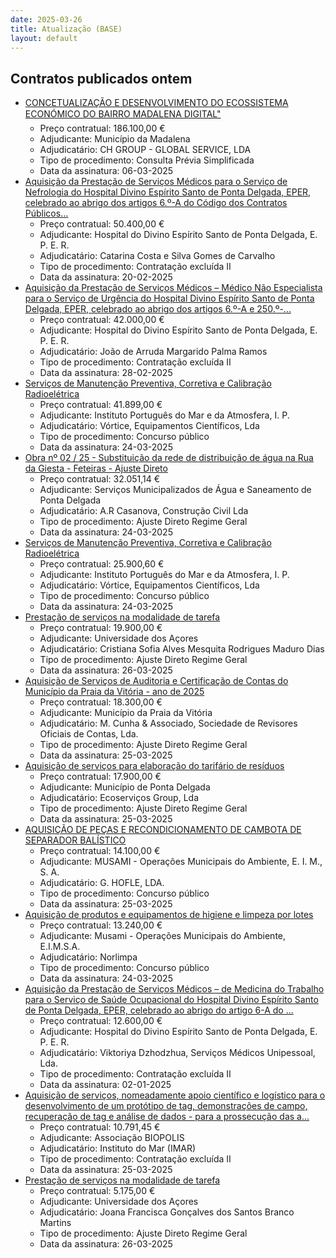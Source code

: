 ```yaml
---
date: 2025-03-26
title: Atualização (BASE)
layout: default
---
```

## Contratos publicados ontem

* [CONCETUALIZAÇÃO E DESENVOLVIMENTO DO ECOSSISTEMA ECONÓMICO DO BAIRRO MADALENA DIGITAL"](https://www.base.gov.pt/Base4/pt/detalhe/?type=contratos&id=11308057)
  * Preço contratual: 186.100,00 €
  * Adjudicante: Município da Madalena
  * Adjudicatário: CH GROUP - GLOBAL SERVICE, LDA
  * Tipo de procedimento: Consulta Prévia Simplificada
  * Data da assinatura: 06-03-2025
* [Aquisição da Prestação de Serviços Médicos para o Serviço de Nefrologia do Hospital Divino Espírito Santo de Ponta Delgada, EPER, celebrado ao abrigo dos artigos 6.º-A do Código dos Contratos Públicos...](https://www.base.gov.pt/Base4/pt/detalhe/?type=contratos&id=11306955)
  * Preço contratual: 50.400,00 €
  * Adjudicante: Hospital do Divino Espírito Santo de Ponta Delgada, E. P. E. R.
  * Adjudicatário: Catarina Costa e Silva Gomes de Carvalho
  * Tipo de procedimento: Contratação excluída II
  * Data da assinatura: 20-02-2025
* [Aquisição da Prestação de Serviços Médicos – Médico Não Especialista para o Serviço de Urgência do Hospital Divino Espírito Santo de Ponta Delgada, EPER, celebrado ao abrigo dos artigos 6.º-A e 250.º-...](https://www.base.gov.pt/Base4/pt/detalhe/?type=contratos&id=11307611)
  * Preço contratual: 42.000,00 €
  * Adjudicante: Hospital do Divino Espírito Santo de Ponta Delgada, E. P. E. R.
  * Adjudicatário: João de Arruda Margarido Palma Ramos
  * Tipo de procedimento: Contratação excluída II
  * Data da assinatura: 28-02-2025
* [Serviços de Manutenção Preventiva, Corretiva e Calibração Radioelétrica](https://www.base.gov.pt/Base4/pt/detalhe/?type=contratos&id=11309415)
  * Preço contratual: 41.899,00 €
  * Adjudicante: Instituto Português do Mar e da Atmosfera, I. P.
  * Adjudicatário: Vórtice, Equipamentos Científicos, Lda
  * Tipo de procedimento: Concurso público
  * Data da assinatura: 24-03-2025
* [Obra nº 02 / 25 - Substituição da rede de distribuição de água na Rua da Giesta - Feteiras - Ajuste Direto](https://www.base.gov.pt/Base4/pt/detalhe/?type=contratos&id=11307071)
  * Preço contratual: 32.051,14 €
  * Adjudicante: Serviços Municipalizados de Água e Saneamento de Ponta Delgada
  * Adjudicatário: A.R Casanova, Construção Civil Lda
  * Tipo de procedimento: Ajuste Direto Regime Geral
  * Data da assinatura: 24-03-2025
* [Serviços de Manutenção Preventiva, Corretiva e Calibração Radioelétrica](https://www.base.gov.pt/Base4/pt/detalhe/?type=contratos&id=11309289)
  * Preço contratual: 25.900,60 €
  * Adjudicante: Instituto Português do Mar e da Atmosfera, I. P.
  * Adjudicatário: Vórtice, Equipamentos Científicos, Lda
  * Tipo de procedimento: Concurso público
  * Data da assinatura: 24-03-2025
* [Prestação de serviços na modalidade de tarefa](https://www.base.gov.pt/Base4/pt/detalhe/?type=contratos&id=11308606)
  * Preço contratual: 19.900,00 €
  * Adjudicante: Universidade dos Açores
  * Adjudicatário: Cristiana Sofia Alves Mesquita Rodrigues Maduro Dias
  * Tipo de procedimento: Ajuste Direto Regime Geral
  * Data da assinatura: 26-03-2025
* [Aquisição de Serviços de Auditoria e Certificação de Contas do Município da Praia da Vitória - ano de 2025](https://www.base.gov.pt/Base4/pt/detalhe/?type=contratos&id=11308924)
  * Preço contratual: 18.300,00 €
  * Adjudicante: Município da Praia da Vitória
  * Adjudicatário: M. Cunha & Associado, Sociedade de Revisores Oficiais de Contas, Lda. 
  * Tipo de procedimento: Ajuste Direto Regime Geral
  * Data da assinatura: 25-03-2025
* [Aquisição de serviços para elaboração do tarifário de resíduos](https://www.base.gov.pt/Base4/pt/detalhe/?type=contratos&id=11306838)
  * Preço contratual: 17.900,00 €
  * Adjudicante: Município de Ponta Delgada
  * Adjudicatário: Ecoserviços Group, Lda
  * Tipo de procedimento: Ajuste Direto Regime Geral
  * Data da assinatura: 25-03-2025
* [AQUISIÇÃO DE PEÇAS E RECONDICIONAMENTO DE CAMBOTA DE SEPARADOR BALÍSTICO](https://www.base.gov.pt/Base4/pt/detalhe/?type=contratos&id=11307825)
  * Preço contratual: 14.100,00 €
  * Adjudicante: MUSAMI - Operações Municipais do Ambiente, E. I. M., S. A.
  * Adjudicatário: G. HOFLE, LDA.
  * Tipo de procedimento: Concurso público
  * Data da assinatura: 25-03-2025
* [Aquisição de produtos e equipamentos de higiene e limpeza por lotes](https://www.base.gov.pt/Base4/pt/detalhe/?type=contratos&id=11307612)
  * Preço contratual: 13.240,00 €
  * Adjudicante: Musami - Operações Municipais do Ambiente, E.I.M.S.A.
  * Adjudicatário: Norlimpa
  * Tipo de procedimento: Concurso público
  * Data da assinatura: 24-03-2025
* [Aquisição da Prestação de Serviços Médicos – de Medicina do Trabalho para o Serviço de Saúde Ocupacional do Hospital Divino Espírito Santo de Ponta Delgada, EPER, celebrado ao abrigo do artigo 6-A do ...](https://www.base.gov.pt/Base4/pt/detalhe/?type=contratos&id=11307349)
  * Preço contratual: 12.600,00 €
  * Adjudicante: Hospital do Divino Espírito Santo de Ponta Delgada, E. P. E. R.
  * Adjudicatário: Viktoriya Dzhodzhua, Serviços Médicos Unipessoal, Lda.
  * Tipo de procedimento: Contratação excluída II
  * Data da assinatura: 02-01-2025
* [Aquisição de serviços, nomeadamente apoio científico e logístico para o desenvolvimento de um protótipo de tag, demonstrações de campo, recuperação de tag e análise de dados - para a prossecução das a...](https://www.base.gov.pt/Base4/pt/detalhe/?type=contratos&id=11307962)
  * Preço contratual: 10.791,45 €
  * Adjudicante: Associação BIOPOLIS
  * Adjudicatário: Instituto do Mar (IMAR)
  * Tipo de procedimento: Contratação excluída II
  * Data da assinatura: 25-03-2025
* [Prestação de serviços na modalidade de tarefa](https://www.base.gov.pt/Base4/pt/detalhe/?type=contratos&id=11308157)
  * Preço contratual: 5.175,00 €
  * Adjudicante: Universidade dos Açores
  * Adjudicatário: Joana Francisca Gonçalves dos Santos Branco Martins
  * Tipo de procedimento: Ajuste Direto Regime Geral
  * Data da assinatura: 26-03-2025

